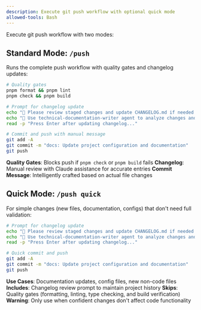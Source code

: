 ```yaml
---
description: Execute git push workflow with optional quick mode
allowed-tools: Bash
---
```


Execute git push workflow with two modes:

## Standard Mode: `/push`

Runs the complete push workflow with quality gates and changelog updates:

```bash
# Quality gates
pnpm format && pnpm lint
pnpm check && pnpm build

# Prompt for changelog update
echo "📝 Please review staged changes and update CHANGELOG.md if needed:"
echo "🤖 Use technical-documentation-writer agent to analyze changes and update changelog"
read -p "Press Enter after updating changelog..."

# Commit and push with manual message
git add -A
git commit -m "docs: Update project configuration and documentation"
git push
```

**Quality Gates**: Blocks push if `pnpm check` or `pnpm build` fails
**Changelog**: Manual review with Claude assistance for accurate entries
**Commit Message**: Intelligently crafted based on actual file changes

## Quick Mode: `/push quick`

For simple changes (new files, documentation, configs) that don't need full validation:

```bash
# Prompt for changelog update
echo "📝 Please review staged changes and update CHANGELOG.md if needed:"
echo "🤖 Use technical-documentation-writer agent to analyze changes and update changelog"
read -p "Press Enter after updating changelog..."

# Quick commit and push
git add -A
git commit -m "docs: Update project configuration and documentation"
git push
```

**Use Cases**: Documentation updates, config files, new non-code files
**Includes**: Changelog review prompt to maintain project history
**Skips**: Quality gates (formatting, linting, type checking, and build verification)
**Warning**: Only use when confident changes don't affect code functionality

